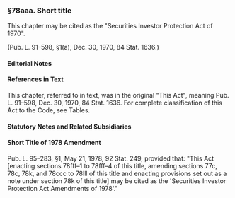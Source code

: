 ### §78aaa. Short title ###

This chapter may be cited as the "Securities Investor Protection Act of 1970".

(Pub. L. 91–598, §1(a), Dec. 30, 1970, 84 Stat. 1636.)

#### **Editorial Notes** ####

#### References in Text ####

This chapter, referred to in text, was in the original "This Act", meaning Pub. L. 91–598, Dec. 30, 1970, 84 Stat. 1636. For complete classification of this Act to the Code, see Tables.

#### **Statutory Notes and Related Subsidiaries** ####

#### Short Title of 1978 Amendment ####

Pub. L. 95–283, §1, May 21, 1978, 92 Stat. 249, provided that: "This Act [enacting sections 78fff–1 to 78fff–4 of this title, amending sections 77c, 78c, 78k, and 78ccc to 78lll of this title and enacting provisions set out as a note under section 78k of this title] may be cited as the 'Securities Investor Protection Act Amendments of 1978'."
